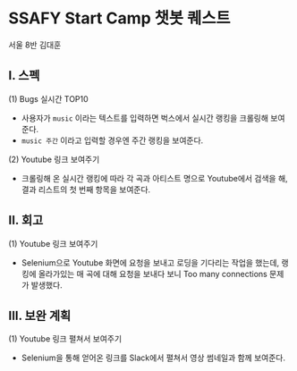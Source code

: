 # SSAFY Start Camp 챗봇 퀘스트



서울 8반  김대훈



##  I. 스펙

(1) Bugs 실시간 TOP10

- 사용자가 `music` 이라는 텍스트를 입력하면 벅스에서 실시간 랭킹을 크롤링해 보여준다.
- `music 주간` 이라고 입력할 경우엔 주간 랭킹을 보여준다.

(2) Youtube 링크 보여주기

- 크롤링해 온 실시간 랭킹에 따라 각 곡과 아티스트 명으로 Youtube에서 검색을 해, 
결과 리스트의 첫 번째 항목을 보여준다.


## II. 회고

(1)  Youtube 링크 보여주기

- Selenium으로 Youtube 화면에 요청을 보내고 로딩을 기다리는 작업을 했는데, 랭킹에 올라가있는 
매 곡에 대해 요청을 보내다 보니 Too many connections 문제가 발생했다.


## III. 보완 계획 

(1) Youtube 링크 펼쳐서 보여주기

- Selenium을 통해 얻어온 링크를 Slack에서 펼쳐서 영상 썸네일과 함께 보여준다.
